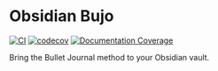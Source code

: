 # Obsidian Bujo

[![CI](https://github.com/brianrodri/obsidian-bujo/actions/workflows/CI.yml/badge.svg)](https://github.com/brianrodri/obsidian-bujo/actions/workflows/CI.yml) [![codecov](https://codecov.io/github/brianrodri/obsidian-bujo/graph/badge.svg?token=VMBGB2T9WO)](https://codecov.io/github/brianrodri/obsidian-bujo) [![Documentation Coverage](./coverage-badge.svg)](https://github.com/brianrodri/obsidian-bujo/actions/workflows/generate-docs-coverage.yml)

Bring the Bullet Journal method to your Obsidian vault.
